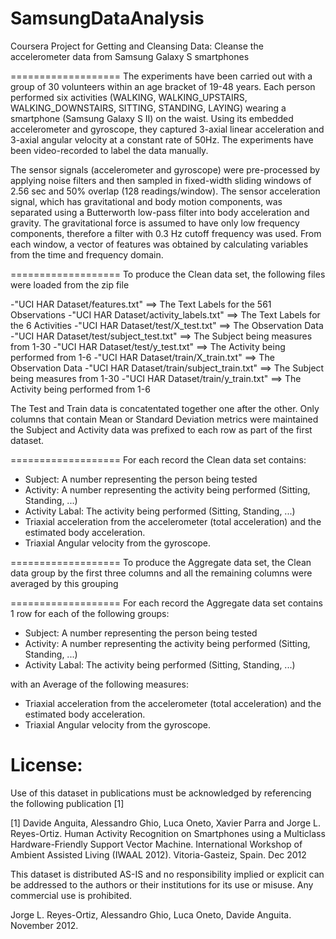 SamsungDataAnalysis
===================

Coursera Project for Getting and Cleansing Data: Cleanse the accelerometer data from Samsung Galaxy S smartphones

===================
The experiments have been carried out with a group of 30 volunteers within an age bracket of 19-48 years. Each person performed six activities (WALKING, WALKING_UPSTAIRS, WALKING_DOWNSTAIRS, SITTING, STANDING, LAYING) wearing a smartphone (Samsung Galaxy S II) on the waist. Using its embedded accelerometer and gyroscope, they captured 3-axial linear acceleration and 3-axial angular velocity at a constant rate of 50Hz. The experiments have been video-recorded to label the data manually. 

The sensor signals (accelerometer and gyroscope) were pre-processed by applying noise filters and then sampled in fixed-width sliding windows of 2.56 sec and 50% overlap (128 readings/window). The sensor acceleration signal, which has gravitational and body motion components, was separated using a Butterworth low-pass filter into body acceleration and gravity. The gravitational force is assumed to have only low frequency components, therefore a filter with 0.3 Hz cutoff frequency was used. From each window, a vector of features was obtained by calculating variables from the time and frequency domain. 

===================
To produce the Clean data set, the following files were loaded from the zip file

-"UCI HAR Dataset/features.txt"            ==> The Text Labels for the 561 Observations
-"UCI HAR Dataset/activity_labels.txt"     ==> The Text Labels for the 6 Activities
-"UCI HAR Dataset/test/X_test.txt"         ==> The Observation Data
-"UCI HAR Dataset/test/subject_test.txt"   ==> The Subject being measures from 1-30 
-"UCI HAR Dataset/test/y_test.txt"         ==> The Activity being performed from 1-6
-"UCI HAR Dataset/train/X_train.txt"       ==> The Observation Data
-"UCI HAR Dataset/train/subject_train.txt" ==> The Subject being measures from 1-30 
-"UCI HAR Dataset/train/y_train.txt"       ==> The Activity being performed from 1-6

The Test and Train data is concatentated together one after the other.  Only columns that contain Mean or Standard Deviation metrics were maintained  the Subject and Activity data was prefixed to each row as part of the first dataset.

===================
For each record the Clean data set contains:
- Subject: A number representing the person being tested
- Activity: A number representing the activity being performed (Sitting, Standing, ...)
- Activity Labal: The activity being performed (Sitting, Standing, ...)
- Triaxial acceleration from the accelerometer (total acceleration) and the estimated body acceleration.
- Triaxial Angular velocity from the gyroscope. 

===================
To produce the Aggregate data set, the Clean data group by the first three columns and all the remaining columns were averaged by this grouping

===================
For each record the Aggregate data set contains 1 row for each of the following groups:
- Subject: A number representing the person being tested
- Activity: A number representing the activity being performed (Sitting, Standing, ...)
- Activity Labal: The activity being performed (Sitting, Standing, ...)

with an Average of the following measures:
- Triaxial acceleration from the accelerometer (total acceleration) and the estimated body acceleration.
- Triaxial Angular velocity from the gyroscope. 


License:
========
Use of this dataset in publications must be acknowledged by referencing the following publication [1] 

[1] Davide Anguita, Alessandro Ghio, Luca Oneto, Xavier Parra and Jorge L. Reyes-Ortiz. Human Activity Recognition on Smartphones using a 
Multiclass Hardware-Friendly Support Vector Machine. International Workshop of Ambient Assisted Living (IWAAL 2012). Vitoria-Gasteiz, 
Spain. Dec 2012

This dataset is distributed AS-IS and no responsibility implied or explicit can be addressed to the authors or their institutions for its 
use or misuse. Any commercial use is prohibited.

Jorge L. Reyes-Ortiz, Alessandro Ghio, Luca Oneto, Davide Anguita. November 2012.
